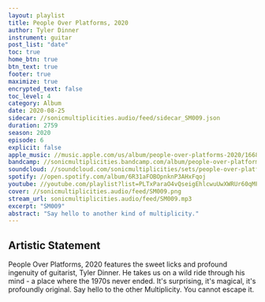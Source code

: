 ```yaml
---
layout: playlist
title: People Over Platforms, 2020
author: Tyler Dinner
instrument: guitar
post_list: "date"
toc: true
home_btn: true
btn_text: true
footer: true
maximize: true
encrypted_text: false
toc_level: 4
category: Album
date: 2020-08-25
sidecar: //sonicmultiplicities.audio/feed/sidecar_SM009.json
duration: 2759
season: 2020
episode: 6
explicit: false
apple_music: //music.apple.com/us/album/people-over-platforms-2020/1668229539
bandcamp: //sonicmultiplicities.bandcamp.com/album/people-over-platforms-2020
soundcloud: //soundcloud.com/sonicmultiplicities/sets/people-over-platforms-2020
spotify: //open.spotify.com/album/6R31aFOBOpnknP3AHxFqoj
youtube: //youtube.com/playlist?list=PLTxParaO4vQseigEhlcwuUwXWRUr60qMF
cover: //sonicmultiplicities.audio/feed/SM009.png
stream_url: sonicmultiplicities.audio/feed/SM009.mp3
excerpt: "SM009"
abstract: "Say hello to another kind of multiplicity."
---
```

## Artistic Statement

People Over Platforms, 2020 features the sweet licks and profound ingenuity of
guitarist, Tyler Dinner. He takes us on a wild ride through his mind - a place
where the 1970s never ended. It's surprising, it's magical, it's profoundly
original. Say hello to the other Multiplicity. You cannot escape it.
